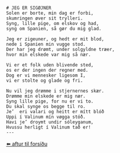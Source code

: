     # JEG ER SIGØJNER
    Solen er borte, min dag er forbi,
    skumringen øver sit trylleri.
    Syng, lille pige, om elskov og had,
    syng om Spanien, så gør du mig glad.
    
    Jeg er zigeuner, og hedt er mit blod,
    nede i Spanien min vugge stod.
    Der har jeg drømt, under solgyldne træer,
    hvor min elskede var mig så nær.
    
    Vi er et folk uden blivende sted,
    os er der ingen der regner med.
    Dog er vi mennesker ligesom I,
    vi er stolte og glade og fri.
    
    Nu vil jeg drømme i stjernernes skær.
    Drømme min elskede er mig nær.
    Syng lille pige, for nu er vi to.
    Du skal synge os begge til ro.
    Je’  eri valari og heitt er mítt blóð
    Uppi í Valinum mín vøgga stóð.
    Havi je’ droymt undir sóleyganum,
    Hvussu herligt í Valinum tað er!
    ---

[⬅️ aftur til forsíðu](../index.md)


